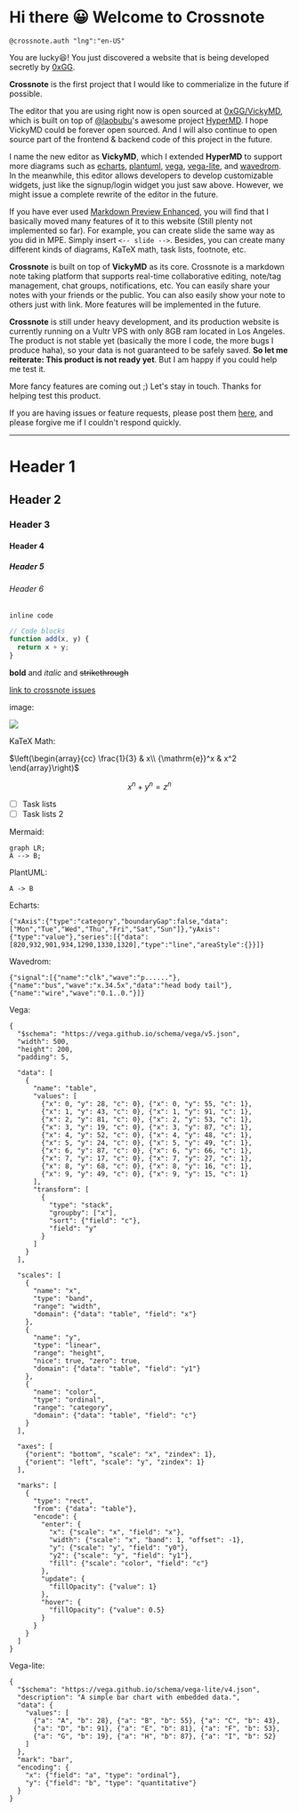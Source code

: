 # Hi there 😀 Welcome to Crossnote

`@crossnote.auth "lng":"en-US"`

You are lucky😆! You just discovered a website that is being developed secretly by [0xGG](https://github.com/0xGG).

**Crossnote** is the first project that I would like to commerialize in the future if possible.

The editor that you are using right now is open sourced at [0xGG/VickyMD](https://github.com/0xGG/VickyMD), which is built on top of [@laobubu](https://github.com/laobubu)'s awesome project [HyperMD](https://github.com/laobubu/HyperMD). I hope VickyMD could be forever open sourced. And I will also continue to open source part of the frontend & backend code of this project in the future.

I name the new editor as **VickyMD**, which I extended **HyperMD** to support more diagrams such as [echarts](echartsjs.com), [plantuml](http://plantuml.com/), [vega](https://vega.github.io/vega/), [vega-lite](https://vega.github.io/vega-lite/), and [wavedrom](https://wavedrom.com/). In the meanwhile, this editor allows developers to develop customizable widgets, just like the signup/login widget you just saw above. However, we might issue a complete rewrite of the editor in the future.

If you have ever used [Markdown Preview Enhanced](https://github.com/shd101wyy/markdown-preview-enhanced), you will find that I basically moved many features of it to this website (Still plenty not implemented so far). For example, you can create slide the same way as you did in MPE. Simply insert `<-- slide -->`. Besides, you can create many different kinds of diagrams, KaTeX math, task lists, footnote, etc.

**Crossnote** is built on top of **VickyMD** as its core. Crossnote is a markdown note taking platform that supports real-time collaborative editing, note/tag management, chat groups, notifications, etc. You can easily share your notes with your friends or the public. You can also easily show your note to others just with link. More features will be implemented in the future.

**Crossnote** is still under heavy development, and its production website is currently running on a Vultr VPS with only 8GB ram located in Los Angeles. The product is not stable yet (basically the more I code, the more bugs I produce haha), so your data is not guaranteed to be safely saved. **So let me reiterate: This product is not ready yet**. But I am happy if you could help me test it.

More fancy features are coming out ;) Let's stay in touch. Thanks for helping test this product.

If you are having issues or feature requests, please post them [here](https://github.com/0xGG/Crossnote/issues), and please forgive me if I couldn't respond quickly.

---

# Header 1

## Header 2

### Header 3

#### Header 4

##### Header 5

###### Header 6

`inline code`

```javascript
// Code blocks
function add(x, y) {
  return x + y;
}
```

**bold** and _italic_ and ~~strikethrough~~

[link to crossnote issues](http://github.com/0xGG/crossnote_issues)

image:

![](https://www.bing.com/th?id=OIP.Zr6RotAL3VWG_WOhihJo5AHaEo&pid=Api&rs=1)

KaTeX Math:

$\left(\begin{array}{cc} \frac{1}{3} & x\\ {\mathrm{e}}^x & x^2 \end{array}\right)$

$$x^n + y^n = z^n$$

- [ ] Task lists
- [ ] Task lists 2

Mermaid:

```mermaid
graph LR;
A --> B;
```

PlantUML:

```plantuml
A -> B
```

Echarts:

```echarts
{"xAxis":{"type":"category","boundaryGap":false,"data":["Mon","Tue","Wed","Thu","Fri","Sat","Sun"]},"yAxis":{"type":"value"},"series":[{"data":[820,932,901,934,1290,1330,1320],"type":"line","areaStyle":{}}]}
```

Wavedrom:

```wavedrom
{"signal":[{"name":"clk","wave":"p......"},{"name":"bus","wave":"x.34.5x","data":"head body tail"},{"name":"wire","wave":"0.1..0."}]}
```

Vega:

```vega
{
  "$schema": "https://vega.github.io/schema/vega/v5.json",
  "width": 500,
  "height": 200,
  "padding": 5,

  "data": [
    {
      "name": "table",
      "values": [
        {"x": 0, "y": 28, "c": 0}, {"x": 0, "y": 55, "c": 1},
        {"x": 1, "y": 43, "c": 0}, {"x": 1, "y": 91, "c": 1},
        {"x": 2, "y": 81, "c": 0}, {"x": 2, "y": 53, "c": 1},
        {"x": 3, "y": 19, "c": 0}, {"x": 3, "y": 87, "c": 1},
        {"x": 4, "y": 52, "c": 0}, {"x": 4, "y": 48, "c": 1},
        {"x": 5, "y": 24, "c": 0}, {"x": 5, "y": 49, "c": 1},
        {"x": 6, "y": 87, "c": 0}, {"x": 6, "y": 66, "c": 1},
        {"x": 7, "y": 17, "c": 0}, {"x": 7, "y": 27, "c": 1},
        {"x": 8, "y": 68, "c": 0}, {"x": 8, "y": 16, "c": 1},
        {"x": 9, "y": 49, "c": 0}, {"x": 9, "y": 15, "c": 1}
      ],
      "transform": [
        {
          "type": "stack",
          "groupby": ["x"],
          "sort": {"field": "c"},
          "field": "y"
        }
      ]
    }
  ],

  "scales": [
    {
      "name": "x",
      "type": "band",
      "range": "width",
      "domain": {"data": "table", "field": "x"}
    },
    {
      "name": "y",
      "type": "linear",
      "range": "height",
      "nice": true, "zero": true,
      "domain": {"data": "table", "field": "y1"}
    },
    {
      "name": "color",
      "type": "ordinal",
      "range": "category",
      "domain": {"data": "table", "field": "c"}
    }
  ],

  "axes": [
    {"orient": "bottom", "scale": "x", "zindex": 1},
    {"orient": "left", "scale": "y", "zindex": 1}
  ],

  "marks": [
    {
      "type": "rect",
      "from": {"data": "table"},
      "encode": {
        "enter": {
          "x": {"scale": "x", "field": "x"},
          "width": {"scale": "x", "band": 1, "offset": -1},
          "y": {"scale": "y", "field": "y0"},
          "y2": {"scale": "y", "field": "y1"},
          "fill": {"scale": "color", "field": "c"}
        },
        "update": {
          "fillOpacity": {"value": 1}
        },
        "hover": {
          "fillOpacity": {"value": 0.5}
        }
      }
    }
  ]
}
```

Vega-lite:

```vega-lite
{
  "$schema": "https://vega.github.io/schema/vega-lite/v4.json",
  "description": "A simple bar chart with embedded data.",
  "data": {
    "values": [
      {"a": "A", "b": 28}, {"a": "B", "b": 55}, {"a": "C", "b": 43},
      {"a": "D", "b": 91}, {"a": "E", "b": 81}, {"a": "F", "b": 53},
      {"a": "G", "b": 19}, {"a": "H", "b": 87}, {"a": "I", "b": 52}
    ]
  },
  "mark": "bar",
  "encoding": {
    "x": {"field": "a", "type": "ordinal"},
    "y": {"field": "b", "type": "quantitative"}
  }
}

```
